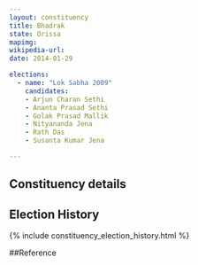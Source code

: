 ```yaml
---
layout: constituency
title: Bhadrak
state: Orissa
mapimg: 
wikipedia-url: 
date: 2014-01-29

elections: 
  - name: "Lok Sabha 2009"
    candidates: 
    - Arjun Charan Sethi 
    - Ananta Prasad Sethi 
    - Golak Prasad Mallik 
    - Nityananda Jena 
    - Rath Das 
    - Susanta Kumar Jena 

---
```

## Constituency details


## Election History
{% include constituency_election_history.html %}

##Reference
